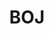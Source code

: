 ---
layout: list    # list 고정이다. _layout 폴더의 list.html을 쓴다는 말인듯?
title: BOJ # 들어가면 나오는 게시판 제목이다.
slug: boj
# slug는  공식 홈페이지에서는 식별값이라고 한다. 중요.
# 나는 그냥 (게시판 글 dir 이름, _featured_categories에 md파일명 다 맞췄다. 

description: >
  백준 문제 풀이 공간
sitemap: false
---